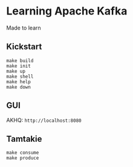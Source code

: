 # Learning Apache Kafka
Made to learn

## Kickstart
```shell
make build
make init
make up
make shell
make help
make down
```

## GUI
AKHQ: `http://localhost:8080`

## Tamtakie
```shell
make consume
make produce
```
